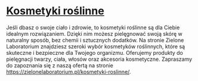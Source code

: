 # [Kosmetyki roślinne](https://zielonelaboratorium.pl/kosmetyki-roslinne/)

Jeśli dbasz o swoje ciało i zdrowie, to kosmetyki roślinne są dla Ciebie idealnym rozwiązaniem. Dzięki nim możesz pielęgnować swoją skórę w naturalny sposób, bez chemii i sztucznych dodatków. Na stronie Zielone Laboratorium znajdziesz szeroki wybór kosmetyków roślinnych, które są skuteczne i bezpieczne dla Twojego organizmu. Oferujemy produkty do pielęgnacji twarzy, ciała, włosów oraz akcesoria kosmetyczne. Zapraszamy do zapoznania się z naszą ofertą na stronie https://zielonelaboratorium.pl/kosmetyki-roslinne/.